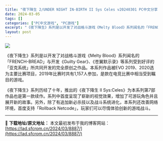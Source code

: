 ```yaml
---
title: "夜下降生 2/UNDER NIGHT IN-BIRTH II Sys Celes v20240301 PC中文分享 4.4G"
date: 2024-03-05
tags: []
categories: ["PC中文游戏", "PC游戏"]
excerpt: "《夜下降生》系列是以开发了对战格斗游戏《Melty Blood》系列闻名的「FRENCH-BREAD」与开发《Guilty Gear》、《苍翼默示录》等系列受到好评的「亚克系统」所共同开发的完全原创之作品。本系列作品被EVO 2019、2020选为主要比赛项目，2019年比赛时共有1,157人参加，&hellip;"
layout: post
---
```


<img class="aligncenter" src="https://clan.akamai.steamstatic.com/images//44752420/28b87d59d3e16088a0c5f281173d9fbf1baa33cb.png" />

《夜下降生》系列是以开发了对战格斗游戏《Melty Blood》系列闻名的「FRENCH-BREAD」与开发《Guilty Gear》、《苍翼默示录》等系列受到好评的「亚克系统」所共同开发的完全原创之作品。本系列作品被EVO 2019、2020选为主要比赛项目，2019年比赛时共有1,157人参加，是款在电竞比赛中相当受到瞩目的游戏。

《夜下降生》系列历经了十年，推出的《夜下降生 II Sys:Celes》为本系列第7部作品也是第一款续作。系列中首度呈现了崭新的视觉效果，增加了可游玩角色并且展开新的故事。另外，除了有追加新必杀技以及战斗系统进化，本系列还改善网络环境，首度支持「Rollback Netcode」，玩家们可以尽情体验创新的游戏战斗。

---
📖 **下载地址/原文地址：** 本文最初发布于我的博客网站：[https://lad.sfcrom.cn/2024/03/8887/](https://lad.sfcrom.cn/2024/03/8887/)
